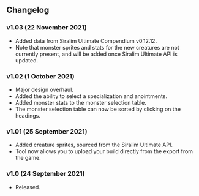 ## Changelog

### v1.03 (22 November 2021)

* Added data from Siralim Ultimate Compendium v0.12.12.
* Note that monster sprites and stats for the new creatures are not currently present, and will be added once Siralim Ultimate API is updated.

### v1.02 (1 October 2021)

* Major design overhaul.
* Added the ability to select a specialization and anointments.
* Added monster stats to the monster selection table.
* The monster selection table can now be sorted by clicking on the headings.

### v1.01 (25 September 2021)

* Added creature sprites, sourced from the Siralim Ultimate API.
* Tool now allows you to upload your build directly from the export from the game.

### v1.0 (24 September 2021)

* Released.
